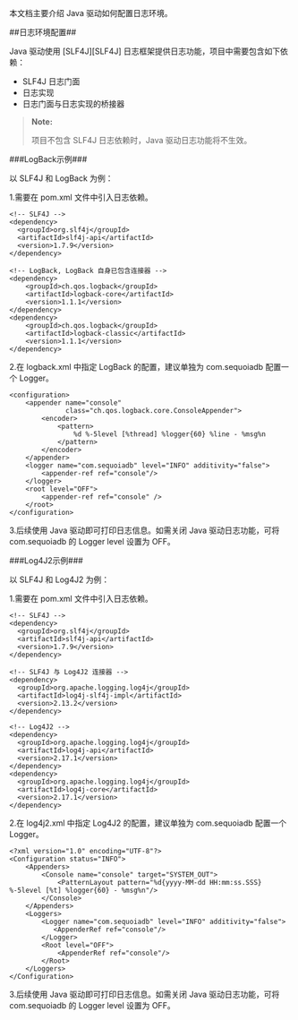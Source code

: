 本文档主要介绍 Java 驱动如何配置日志环境。

##日志环境配置##

Java 驱动使用 [SLF4J][SLF4J] 日志框架提供日志功能，项目中需要包含如下依赖：
* SLF4J 日志门面
* 日志实现
* 日志门面与日志实现的桥接器

> **Note:**
>
> 项目不包含 SLF4J 日志依赖时，Java 驱动日志功能将不生效。

###LogBack示例###

以 SLF4J 和 LogBack 为例：

1.需要在 pom.xml 文件中引入日志依赖。
 ```lang-xml
 <!-- SLF4J -->
 <dependency>
   <groupId>org.slf4j</groupId>
   <artifactId>slf4j-api</artifactId>
   <version>1.7.9</version>
 </dependency>

 <!-- LogBack, LogBack 自身已包含连接器 -->
 <dependency>
     <groupId>ch.qos.logback</groupId>
     <artifactId>logback-core</artifactId>
     <version>1.1.1</version>
 </dependency>
 <dependency>
     <groupId>ch.qos.logback</groupId>
     <artifactId>logback-classic</artifactId>
     <version>1.1.1</version>
 </dependency>
 ```

2.在 logback.xml 中指定 LogBack 的配置，建议单独为 com.sequoiadb 配置一个 Logger。
 ```lang-xml
 <configuration>
     <appender name="console"
               class="ch.qos.logback.core.ConsoleAppender">
         <encoder>
             <pattern>
                 %d %-5level [%thread] %logger{60} %line - %msg%n
             </pattern>
         </encoder>
     </appender>
     <logger name="com.sequoiadb" level="INFO" additivity="false">
         <appender-ref ref="console"/>
     </logger>
     <root level="OFF">
         <appender-ref ref="console" />
     </root>
 </configuration>
 ```
3.后续使用 Java 驱动即可打印日志信息。如需关闭 Java 驱动日志功能，可将 com.sequoiadb 的 Logger level 设置为 OFF。

###Log4J2示例###

以 SLF4J 和 Log4J2 为例：

1.需要在 pom.xml 文件中引入日志依赖。
 ```lang-xml
 <!-- SLF4J -->
 <dependency>
   <groupId>org.slf4j</groupId>
   <artifactId>slf4j-api</artifactId>
   <version>1.7.9</version>
 </dependency>

 <!-- SLF4J 与 Log4J2 连接器 -->
 <dependency>
   <groupId>org.apache.logging.log4j</groupId>
   <artifactId>log4j-slf4j-impl</artifactId>
   <version>2.13.2</version>
 </dependency>

 <!-- Log4J2 -->
 <dependency>
   <groupId>org.apache.logging.log4j</groupId>
   <artifactId>log4j-api</artifactId>
   <version>2.17.1</version>
 </dependency>
 <dependency>
   <groupId>org.apache.logging.log4j</groupId>
   <artifactId>log4j-core</artifactId>
   <version>2.17.1</version>
 </dependency>
 ```

2.在 log4j2.xml 中指定 Log4J2 的配置，建议单独为 com.sequoiadb 配置一个 Logger。
 ```lang-xml
 <?xml version="1.0" encoding="UTF-8"?>
 <Configuration status="INFO">
     <Appenders>
         <Console name="console" target="SYSTEM_OUT">
             <PatternLayout pattern="%d{yyyy-MM-dd HH:mm:ss.SSS} %-5level [%t] %logger{60} - %msg%n"/>
         </Console>
     </Appenders>
     <Loggers>
         <Logger name="com.sequoiadb" level="INFO" additivity="false">
            <AppenderRef ref="console"/>
         </Logger>
         <Root level="OFF">
             <AppenderRef ref="console"/>
         </Root>
     </Loggers>
 </Configuration>
 ```
3.后续使用 Java 驱动即可打印日志信息。如需关闭 Java 驱动日志功能，可将 com.sequoiadb 的 Logger level 设置为 OFF。


[^_^]:
    本文使用的所有引用和链接
[SLF4J]:https://www.slf4j.org